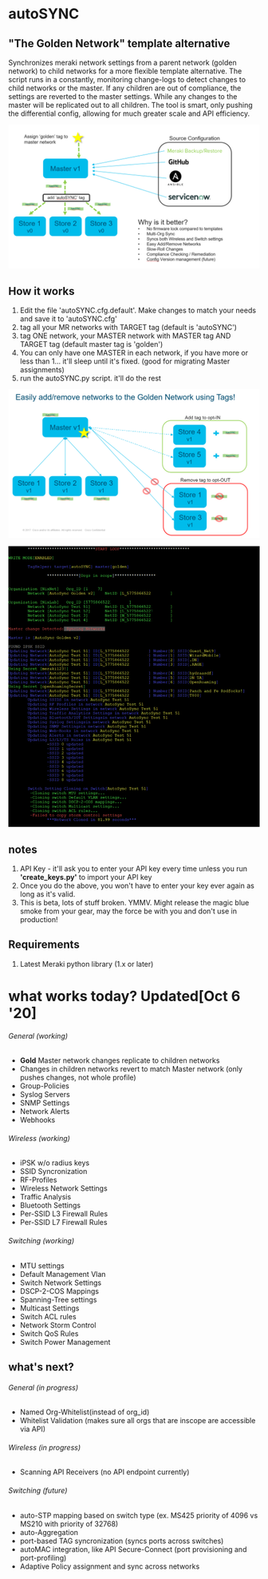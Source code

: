 # autoSYNC
## "The Golden Network" template alternative
Synchronizes meraki network settings from a parent network (golden network) to child networks for a more flexible template alternative. The script runs in a constantly, monitoring change-logs to detect changes to child networks or the master. If any children are out of compliance, the settings are reverted to the master settings. While any changes to the master will be replicated out to all children. The tool is smart, only pushing the differential config, allowing for much greater scale and API efficiency.

![autoSYNC Day1 Getting-Started](Images/day1.png)

## How it works
1. Edit the file 'autoSYNC.cfg.default'. Make changes to match your needs and save it to 'autoSYNC.cfg'
2. tag all your MR networks with TARGET tag (default is 'autoSYNC')
3. tag ONE network, your MASTER network with MASTER tag AND TARGET tag (default master tag is 'golden')
4. You can only have one MASTER in each network, if you have more or less than 1... it'll sleep until it's fixed. (good for migrating Master assignments)
4. run the autoSYNC.py script. it'll do the rest

![autoSYNC Adding/Removing Networks](Images/addremove.png)

![autoSYNC Example Usage](Images/autoSYNC.png)

## notes
1. API Key - it'll ask you to enter your API key every time unless you run **'create_keys.py'** to import your API key
2. Once you do the above, you won't have to enter your key ever again as long as it's valid. 
3. This is beta, lots of stuff broken. YMMV. Might release the magic blue smoke from your gear, may the force be with you and don't use in production!

## Requirements
1. Latest Meraki python library (1.x or later)


# what works today? **Updated[Oct 6 '20]**

###### General (working)
* **Gold** Master network changes replicate to children networks
* Changes in children networks revert to match Master network (only pushes changes, not whole profile)
* Group-Policies
* Syslog Servers
* SNMP Settings
* Network Alerts
* Webhooks

###### Wireless (working)
* iPSK w/o radius keys
* SSID Syncronization
* RF-Profiles
* Wireless Network Settings
* Traffic Analysis
* Bluetooth Settings
* Per-SSID L3 Firewall Rules
* Per-SSID L7 Firewall Rules

###### Switching (working)
* MTU settings
* Default Management Vlan
* Switch Network Settings
* DSCP-2-COS Mappings
* Spanning-Tree settings
* Multicast Settings
* Switch ACL rules
* Network Storm Control
* Switch QoS Rules
* Switch Power Management

## what's next?

###### General (in progress)

* Named Org-Whitelist(instead of org_id)
* Whitelist Validation (makes sure all orgs that are inscope are accessible via API)

###### Wireless (in progress)
* Scanning API Receivers (no API endpoint currently)

###### Switching (future)
* auto-STP mapping based on switch type (ex. MS425 priority of 4096 vs MS210 with priority of 32768)
* auto-Aggregation
* port-based TAG syncronization (syncs ports across switches)
* autoMAC integration, like API Secure-Connect (port provisioning and port-profiling) 
* Adaptive Policy assignment and sync across networks
